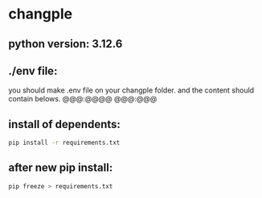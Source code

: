 # changple

## python version: 3.12.6

## ./env file:
you should make .env file on your changple folder.
and the content should contain belows.
@@@:@@@@
@@@:@@@

## install of dependents:
```bash
pip install -r requirements.txt
```

## after new pip install:
```bash
pip freeze > requirements.txt
```